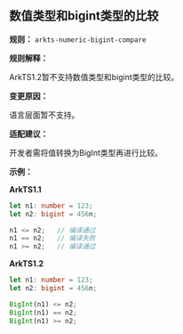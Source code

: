 ## 数值类型和bigint类型的比较

**规则：** `arkts-numeric-bigint-compare`

**规则解释：**

ArkTS1.2暂不支持数值类型和bigint类型的比较。

**变更原因：**

语言层面暂不支持。

**适配建议：**

开发者需将值转换为BigInt类型再进行比较。

**示例：**

**ArkTS1.1**

```typescript
let n1: number = 123;
let n2: bigint = 456n;

n1 <= n2;   // 编译通过
n1 == n2;   // 编译失败
n1 >= n2;   // 编译通过
```

**ArkTS1.2**

```typescript
let n1: number = 123;
let n2: bigint = 456n;

BigInt(n1) <= n2;
BigInt(n1) == n2;
BigInt(n1) >= n2;
```